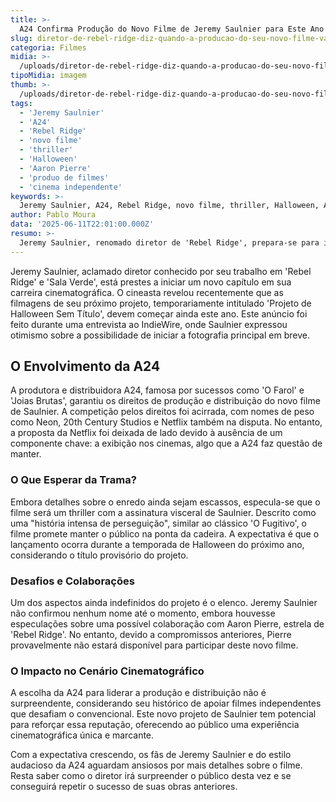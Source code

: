 ```yaml
---
title: >-
  A24 Confirma Produção do Novo Filme de Jeremy Saulnier para Este Ano
slug: diretor-de-rebel-ridge-diz-quando-a-producao-do-seu-novo-filme-vai-comecar
categoria: Filmes
midia: >-
  /uploads/diretor-de-rebel-ridge-diz-quando-a-producao-do-seu-novo-filme-vai-comecar-thumb.webp
tipoMidia: imagem
thumb: >-
  /uploads/diretor-de-rebel-ridge-diz-quando-a-producao-do-seu-novo-filme-vai-comecar-thumb.webp
tags:
  - 'Jeremy Saulnier'
  - 'A24'
  - 'Rebel Ridge'
  - 'novo filme'
  - 'thriller'
  - 'Halloween'
  - 'Aaron Pierre'
  - 'produo de filmes'
  - 'cinema independente'
keywords: >-
  Jeremy Saulnier, A24, Rebel Ridge, novo filme, thriller, Halloween, Aaron Pierre, produção de filmes, cinema independente
author: Pablo Moura
data: '2025-06-11T22:01:00.000Z'
resumo: >-
  Jeremy Saulnier, renomado diretor de 'Rebel Ridge', prepara-se para iniciar as filmagens de seu novo projeto com a A24 ainda em 2025. O filme, que promete ser um thriller intenso, já causa expectativa entre os fãs.
---
```


Jeremy Saulnier, aclamado diretor conhecido por seu trabalho em 'Rebel Ridge' e 'Sala Verde', está prestes a iniciar um novo capítulo em sua carreira cinematográfica. O cineasta revelou recentemente que as filmagens de seu próximo projeto, temporariamente intitulado 'Projeto de Halloween Sem Título', devem começar ainda este ano. Este anúncio foi feito durante uma entrevista ao IndieWire, onde Saulnier expressou otimismo sobre a possibilidade de iniciar a fotografia principal em breve.

## O Envolvimento da A24

A produtora e distribuidora A24, famosa por sucessos como 'O Farol' e 'Joias Brutas', garantiu os direitos de produção e distribuição do novo filme de Saulnier. A competição pelos direitos foi acirrada, com nomes de peso como Neon, 20th Century Studios e Netflix também na disputa. No entanto, a proposta da Netflix foi deixada de lado devido à ausência de um componente chave: a exibição nos cinemas, algo que a A24 faz questão de manter.

### O Que Esperar da Trama?

Embora detalhes sobre o enredo ainda sejam escassos, especula-se que o filme será um thriller com a assinatura visceral de Saulnier. Descrito como uma "história intensa de perseguição", similar ao clássico 'O Fugitivo', o filme promete manter o público na ponta da cadeira. A expectativa é que o lançamento ocorra durante a temporada de Halloween do próximo ano, considerando o título provisório do projeto.

### Desafios e Colaborações

Um dos aspectos ainda indefinidos do projeto é o elenco. Jeremy Saulnier não confirmou nenhum nome até o momento, embora houvesse especulações sobre uma possível colaboração com Aaron Pierre, estrela de 'Rebel Ridge'. No entanto, devido a compromissos anteriores, Pierre provavelmente não estará disponível para participar deste novo filme.

### O Impacto no Cenário Cinematográfico

A escolha da A24 para liderar a produção e distribuição não é surpreendente, considerando seu histórico de apoiar filmes independentes que desafiam o convencional. Este novo projeto de Saulnier tem potencial para reforçar essa reputação, oferecendo ao público uma experiência cinematográfica única e marcante.

Com a expectativa crescendo, os fãs de Jeremy Saulnier e do estilo audacioso da A24 aguardam ansiosos por mais detalhes sobre o filme. Resta saber como o diretor irá surpreender o público desta vez e se conseguirá repetir o sucesso de suas obras anteriores.
